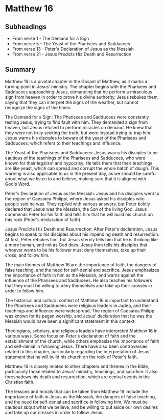 # Matthew 16

## Subheadings

* From verse 1 - The Demand for a Sign
* From verse 5 - The Yeast of the Pharisees and Sadducees
* From verse 13 - Peter's Declaration of Jesus as the Messiah
* From verse 21 - Jesus Predicts His Death and Resurrection

## Summary

Matthew 16 is a pivotal chapter in the Gospel of Matthew, as it marks a turning point in Jesus' ministry. The chapter begins with the Pharisees and Sadducees approaching Jesus, demanding that he perform a miraculous sign from heaven in order to prove his divine authority. Jesus rebukes them, saying that they can interpret the signs of the weather, but cannot recognize the signs of the times.

The Demand for a Sign:
The Pharisees and Sadducees were constantly testing Jesus, trying to find fault with him. They demanded a sign from heaven, but Jesus refused to perform miracles on demand. He knew that they were not truly seeking the truth, but were instead trying to trap him. Jesus warns his disciples to beware of the yeast of the Pharisees and Sadducees, which refers to their teachings and influence.

The Yeast of the Pharisees and Sadducees:
Jesus warns his disciples to be cautious of the teachings of the Pharisees and Sadducees, who were known for their legalism and hypocrisy. He tells them that their teachings are like yeast, which can spread and corrupt the whole batch of dough. This warning is also applicable to us in the present day, as we should be careful about what we listen to and believe, making sure that it is aligned with God's Word.

Peter's Declaration of Jesus as the Messiah:
Jesus and his disciples went to the region of Caesarea Philippi, where Jesus asked his disciples who people said he was. They replied with various answers, but Peter boldly declared that Jesus was the Messiah, the Son of the living God. Jesus commends Peter for his faith and tells him that he will build his church on this rock (Peter's declaration of faith).

Jesus Predicts His Death and Resurrection:
After Peter's declaration, Jesus begins to speak to his disciples about his impending death and resurrection. At first, Peter rebukes him, but Jesus sternly tells him that he is thinking like a mere human, and not as God does. Jesus then tells his disciples that whoever wants to be his follower must deny themselves, take up their cross, and follow him.

The main themes of Matthew 16 are the importance of faith, the dangers of false teaching, and the need for self-denial and sacrifice. Jesus emphasizes the importance of faith in him as the Messiah, and warns against the influence of the Pharisees and Sadducees. He also teaches his followers that they must be willing to deny themselves and take up their crosses in order to follow him.

The historical and cultural context of Matthew 16 is important to understand. The Pharisees and Sadducees were religious leaders in Judea, and their teachings and influence were widespread. The region of Caesarea Philippi was known for its pagan worship, and Jesus' declaration that he was the Messiah would have been a significant statement in this context.

Theologians, scholars, and religious leaders have interpreted Matthew 16 in various ways. Some focus on Peter's declaration of faith and the establishment of the church, while others emphasize the importance of faith and self-denial in following Jesus. There have also been controversies related to this chapter, particularly regarding the interpretation of Jesus' statement that he will build his church on the rock of Peter's faith.

Matthew 16 is closely related to other chapters and themes in the Bible, particularly those related to Jesus' ministry, teachings, and sacrifice. It also foreshadows his death and resurrection, which are central events in the Christian faith.

The lessons and morals that can be taken from Matthew 16 include the importance of faith in Jesus as the Messiah, the dangers of false teaching, and the need for self-denial and sacrifice in following him. We must be cautious about what we believe, and be willing to put aside our own desires and take up our crosses in order to follow Jesus.